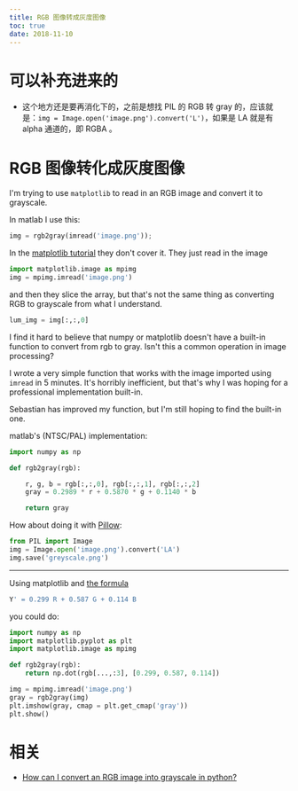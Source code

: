 ```yaml
---
title: RGB 图像转成灰度图像
toc: true
date: 2018-11-10
---
```

# 可以补充进来的

- 这个地方还是要再消化下的，之前是想找 PIL 的 RGB 转 gray 的，应该就是：`img = Image.open('image.png').convert('L')`，如果是 LA 就是有 alpha 通道的，即 RGBA 。



# RGB 图像转化成灰度图像

I'm trying to use `matplotlib` to read in an RGB image and convert it to grayscale.

In matlab I use this:

```py
img = rgb2gray(imread('image.png'));
```

In the [matplotlib tutorial](http://matplotlib.sourceforge.net/users/image_tutorial.html) they don't cover it. They just read in the image

```py
import matplotlib.image as mpimg
img = mpimg.imread('image.png')
```

and then they slice the array, but that's not the same thing as converting RGB to grayscale from what I understand.

```py
lum_img = img[:,:,0]
```

I find it hard to believe that numpy or matplotlib doesn't have a built-in function to convert from rgb to gray. Isn't this a common operation in image processing?

I wrote a very simple function that works with the image imported using `imread` in 5 minutes. It's horribly inefficient, but that's why I was hoping for a professional implementation built-in.

Sebastian has improved my function, but I'm still hoping to find the built-in one.

matlab's (NTSC/PAL) implementation:

```py
import numpy as np

def rgb2gray(rgb):

    r, g, b = rgb[:,:,0], rgb[:,:,1], rgb[:,:,2]
    gray = 0.2989 * r + 0.5870 * g + 0.1140 * b

    return gray
```




How about doing it with [Pillow](https://pillow.readthedocs.io/en/latest/):

```py
from PIL import Image
img = Image.open('image.png').convert('LA')
img.save('greyscale.png')
```

------

Using matplotlib and [the formula](http://en.wikipedia.org/wiki/Grayscale#Converting_color_to_grayscale)

```py
Y' = 0.299 R + 0.587 G + 0.114 B
```

you could do:

```py
import numpy as np
import matplotlib.pyplot as plt
import matplotlib.image as mpimg

def rgb2gray(rgb):
    return np.dot(rgb[...,:3], [0.299, 0.587, 0.114])

img = mpimg.imread('image.png')     
gray = rgb2gray(img)    
plt.imshow(gray, cmap = plt.get_cmap('gray'))
plt.show()
```




# 相关

- [How can I convert an RGB image into grayscale in python?](https://stackoverflow.com/questions/12201577/how-can-i-convert-an-rgb-image-into-grayscale-in-python)
